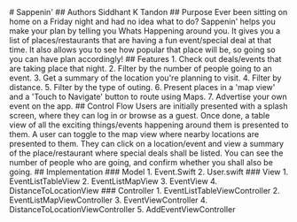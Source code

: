 <snippet>
  <content>
# Sappenin'
## Authors
Siddhant K Tandon
## Purpose
Ever been sitting on home on a Friday night and had no idea what to do? Sappenin' helps you make your plan by telling you Whats Happening around you. It gives you a list of places/restaurants that are having a fun event/special deal at that time. It also allows you to see how popular that place will be, so going so you can have plan accordingly!
## Features
1. Check out deals/events that are taking place that night.
2. Filter by the number of people going to an event.
3. Get a summary of the location you're planning to visit.
4. Filter by distance.
5. Filter by the type of outing.
6. Present places in a 'map view' and a 'Touch to Navigate' button to route using Maps.
7. Advertise your own event on the app.
## Control Flow
Users are initially presented with a splash screen, where they can log in or browse as a guest. Once done, a table view of all the exciting things/events happening around them is presented to them. A user can toggle to the map view where nearby locations are presented to them. They can click on a location/event and view a summary of the place/restaurant where special deals shall be listed. You can see the number of people who are going, and confirm whether you shall also be going.
## Implementation
### Model
1. Event.Swift
2. User.swift
### View
1. EventListTableView
2. EventListMapView
3. EventView
4. DistanceToLocationView
### Controller
1. EventListTableViewController
2. EventListMapViewController
3. EventViewController
4. DistanceToLocationViewController
5. AddEventViewController
</content>
  <tabTrigger></tabTrigger>
</snippet>